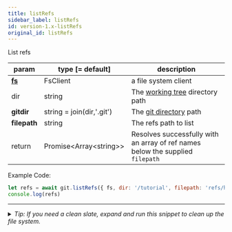 ```yaml
---
title: listRefs
sidebar_label: listRefs
id: version-1.x-listRefs
original_id: listRefs
---
```


List refs

| param          | type [= default]           | description                                                                    |
| -------------- | -------------------------- | ------------------------------------------------------------------------------ |
| [**fs**](./fs) | FsClient                   | a file system client                                                           |
| dir            | string                     | The [working tree](dir-vs-gitdir.md) directory path                            |
| **gitdir**     | string = join(dir,'.git')  | The [git directory](dir-vs-gitdir.md) path                                     |
| **filepath**   | string                     | The refs path to list                                                          |
| return         | Promise\<Array\<string\>\> | Resolves successfully with an array of ref names below the supplied `filepath` |

Example Code:

```js live
let refs = await git.listRefs({ fs, dir: '/tutorial', filepath: 'refs/heads' })
console.log(refs)
```


---

<details>
<summary><i>Tip: If you need a clean slate, expand and run this snippet to clean up the file system.</i></summary>

```js live
window.fs = new LightningFS('fs', { wipe: true })
window.pfs = window.fs.promises
console.log('done')
```
</details>

<script>
(function rewriteEditLink() {
  const el = document.querySelector('a.edit-page-link.button');
  if (el) {
    el.href = 'https://github.com/isomorphic-git/isomorphic-git/edit/main/src/api/listRefs.js';
  }
})();
</script>